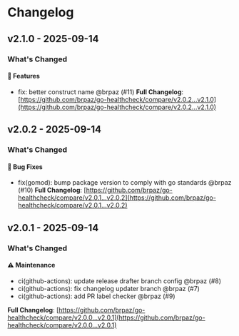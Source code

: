 # Changelog

## v2.1.0 - 2025-09-14

### What's Changed

#### 🚀 Features

- fix: better construct name @brpaz (#11)
  **Full Changelog**: [https://github.com/brpaz/go-healthcheck/compare/v2.0.2...v2.1.0](https://github.com/brpaz/go-healthcheck/compare/v2.0.2...v2.1.0)

## v2.0.2 - 2025-09-14

### What's Changed

#### 🐛 Bug Fixes

- fix(gomod): bump package version to comply with go standards @brpaz (#10)
  **Full Changelog**: [https://github.com/brpaz/go-healthcheck/compare/v2.0.1...v2.0.2](https://github.com/brpaz/go-healthcheck/compare/v2.0.1...v2.0.2)

## v2.0.1 - 2025-09-14

### What's Changed

#### ⚠️ Maintenance

- ci(github-actions): update release drafter branch config @brpaz (#8)
- ci(github-actions): fix changelog updater branch @brpaz (#7)
- ci(github-actions): add PR label checker @brpaz (#9)

**Full Changelog**: [https://github.com/brpaz/go-healthcheck/compare/v2.0.0...v2.0.1](https://github.com/brpaz/go-healthcheck/compare/v2.0.0...v2.0.1)
